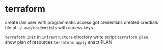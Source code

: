 # terraform

create iam user with programmatic access
got credentials
created credtials file at `~/.aws/credentials` with access keys

`terraform init` in `infrastructure` directory
write script
`terraform plan`
show plan of resources
`terraform apply`
enact PLAN
